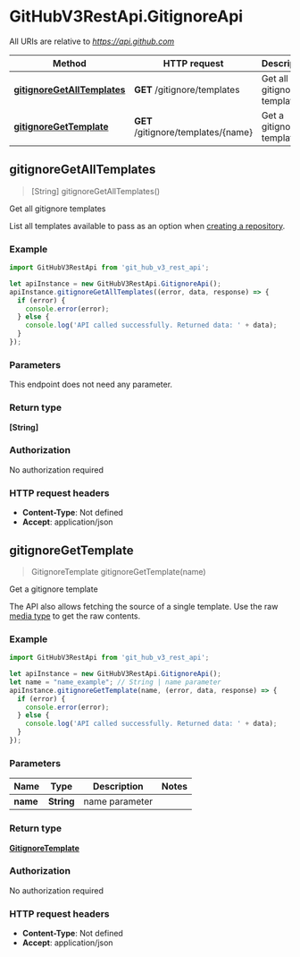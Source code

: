 # GitHubV3RestApi.GitignoreApi

All URIs are relative to *https://api.github.com*

Method | HTTP request | Description
------------- | ------------- | -------------
[**gitignoreGetAllTemplates**](GitignoreApi.md#gitignoreGetAllTemplates) | **GET** /gitignore/templates | Get all gitignore templates
[**gitignoreGetTemplate**](GitignoreApi.md#gitignoreGetTemplate) | **GET** /gitignore/templates/{name} | Get a gitignore template



## gitignoreGetAllTemplates

> [String] gitignoreGetAllTemplates()

Get all gitignore templates

List all templates available to pass as an option when [creating a repository](https://developer.github.com/v3/repos/#create-a-repository-for-the-authenticated-user).

### Example

```javascript
import GitHubV3RestApi from 'git_hub_v3_rest_api';

let apiInstance = new GitHubV3RestApi.GitignoreApi();
apiInstance.gitignoreGetAllTemplates((error, data, response) => {
  if (error) {
    console.error(error);
  } else {
    console.log('API called successfully. Returned data: ' + data);
  }
});
```

### Parameters

This endpoint does not need any parameter.

### Return type

**[String]**

### Authorization

No authorization required

### HTTP request headers

- **Content-Type**: Not defined
- **Accept**: application/json


## gitignoreGetTemplate

> GitignoreTemplate gitignoreGetTemplate(name)

Get a gitignore template

The API also allows fetching the source of a single template. Use the raw [media type](https://developer.github.com/v3/media/) to get the raw contents.

### Example

```javascript
import GitHubV3RestApi from 'git_hub_v3_rest_api';

let apiInstance = new GitHubV3RestApi.GitignoreApi();
let name = "name_example"; // String | name parameter
apiInstance.gitignoreGetTemplate(name, (error, data, response) => {
  if (error) {
    console.error(error);
  } else {
    console.log('API called successfully. Returned data: ' + data);
  }
});
```

### Parameters


Name | Type | Description  | Notes
------------- | ------------- | ------------- | -------------
 **name** | **String**| name parameter | 

### Return type

[**GitignoreTemplate**](GitignoreTemplate.md)

### Authorization

No authorization required

### HTTP request headers

- **Content-Type**: Not defined
- **Accept**: application/json

